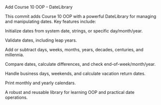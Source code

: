 Add Course 10 OOP – DateLibrary

This commit adds Course 10 OOP with a powerful DateLibrary for managing and manipulating dates. Key features include:

Initialize dates from system date, strings, or specific day/month/year.

Validate dates, including leap years.

Add or subtract days, weeks, months, years, decades, centuries, and millennia.

Compare dates, calculate differences, and check end-of-week/month/year.

Handle business days, weekends, and calculate vacation return dates.

Print monthly and yearly calendars.

A robust and reusable library for learning OOP and practical date operations.
